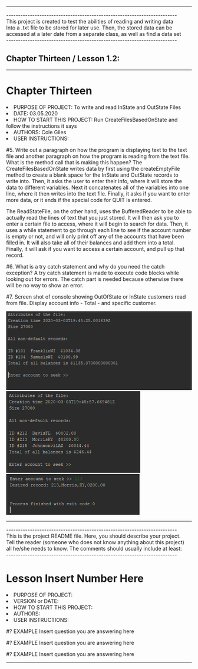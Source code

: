 <hr>
<p>
------------------------------------------------------------------------<br>
This project is created to test the abilities of reading and writing data <br>
Into a .txt file to be stored for later use. Then, the stored data can be <br>
accessed at a later date from a separate class, as well as find a data set<br>
------------------------------------------------------------------------</p>

<h2>Chapter Thirteen / Lesson 1.2:</h2>
<hr>

# Chapter Thirteen
<li>PURPOSE OF PROJECT: To write and read InState and OutState Files                          </li>
<li>DATE: 03.05.2020                                                                          </li>
<li>HOW TO START THIS PROJECT: Run CreateFilesBasedOnState and follow the instructions it says</li>
<li>AUTHORS: Cole Giles                                                                       </li>
<li>USER INSTRUCTIONS:                                                                        </li>

<p>#5. Write out a paragraph on how the program is displaying text to the text file and another paragraph on how the program is reading from the text file. What is the method call that is making this happen?
            The CreateFilesBasedOnState writes data by first using the createEmptyFile method to create a blank space for the InState and OutState records to write into.
        Then, it asks the user to enter their info, where it will store the data to different variables. Next it concatenates all of the variables into one line,
        where it then writes into the text file. Finally, it asks if you want to enter more data, or it ends if the special code for QUIT is entered.</p>
            <p>The ReadStateFile, on the other hand, uses the BufferedReader to be able to actually read the lines of text that you just stored. It will then ask you to
        enter a certain file to access, where it will begin to search for data. Then, it uses a while statement to go through each line to see if the account number
        is empty or not, and will only print off any of the accounts that have been filled in. It will also take all of their balances and add them into a total.
        Finally, it will ask if you want to access a certain account, and pull up that record.</p>
<p>#6. What is a try catch statement and why do you need the catch exception?
        A try catch statement is made to execute code blocks while looking out for errors. The catch part is needed because otherwise there will be no way to show an error.</p>
<p>#7.  Screen shot of console showing OutOfState or InState customers read from file. Display account info - Total - and specific customer.</p>
<img src="InState.PNG">
<img src="OutState.PNG">
<img src="Seeker.PNG">

<hr>
<p>
------------------------------------------------------------------------<br>
This is the project README file. Here, you should describe your project.<br>
Tell the reader (someone who does not know anything about this project)<br>
all he/she needs to know. The comments should usually include at least:<br>
------------------------------------------------------------------------</p>

# Lesson Insert Number Here
<li>PURPOSE OF PROJECT:                              </li>
<li>VERSION or DATE:                                 </li>
<li>HOW TO START THIS PROJECT:                       </li>
<li>AUTHORS:                                         </li>
<li>USER INSTRUCTIONS:                               </li>

<p>#?  EXAMPLE Insert question you are answering here </p>
<p>#?  EXAMPLE Insert question you are answering here </p>
<p>#?  EXAMPLE Insert question you are answering here </p>
<hr>
<p>
